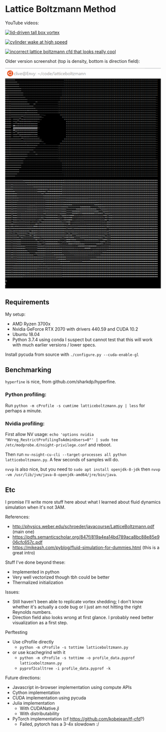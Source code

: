 Lattice Boltzmann Method
========================

YouTube videos:

[![lid-driven tall box vortex](https://img.youtube.com/vi/J1pS6P-js0o/0.jpg)](https://youtu.be/J1pS6P-js0o)

[![cylinder wake at high speed](https://img.youtube.com/vi/wsfL2LaHcFE/0.jpg)](https://youtu.be/wsfL2LaHcFE)

[![incorrect lattice boltzmann cfd that looks really cool](https://img.youtube.com/vi/b8ZVsETpFUE/0.jpg)](https://www.youtube.com/watch?v=b8ZVsETpFUE)

Older version screenshot (top is density, bottom is direction field):

![screenshot](screenshot.png)

## Requirements

My setup:
- AMD Ryzen 3700x
- Nvidia GeForce RTX 2070 with drivers 440.59 and CUDA 10.2
- Ubuntu 18.04
- Python 3.7.4 using conda
I suspect but cannot test that this will work with much earlier versions / lower specs.

Install pycuda from source with `./configure.py --cuda-enable-gl`

## Benchmarking

`hyperfine` is nice, from github.com/sharkdp/hyperfine.

### Python profiling:
Run `python -m cProfile -s cumtime latticeboltzmann.py | less` for perhaps a minute.

### Nvidia profiling:
First allow NV usage: `echo 'options nvidia "NVreg_RestrictProfilingToAdminUsers=0"' | sudo tee /etc/modprobe.d/nsight-privilege.conf` and reboot.

Then run `nv-nsight-cu-cli --target-processes all python latticeboltzmann.py`. A few seconds of samples will do.

`nvvp` is also nice, but you need to `sudo apt install openjdk-8-jdk` then `nvvp -vm /usr/lib/jvm/java-8-openjdk-amd64/jre/bin/java`.

## Etc

I promise I'll write more stuff here about what I learned about fluid dynamics simulation when it's not 3AM.

References:
- http://physics.weber.edu/schroeder/javacourse/LatticeBoltzmann.pdf (main one)
- https://pdfs.semanticscholar.org/847f/819a4ea14bd789aca8bc88e85e906cfc657c.pdf
- https://mikeash.com/pyblog/fluid-simulation-for-dummies.html (this is a great intro)

Stuff I've done beyond these:
- Implemented in python
- Very well vectorized though tbh could be better
- Thermalized initialization

Issues:
- Still haven't been able to replicate vortex shedding; I don't know whether it's actually a code bug or I just am not hitting the right Reynolds numbers.
- Direction field also looks wrong at first glance. I probably need better visualization as a first step.

Perftesting
- Use cProfile directly
  - `python -m cProfile -s tottime latticeboltzmann.py`
- or use kcachegrind with it
  - `python -m cProfile -s tottime -o profile_data.pyprof latticeboltzmann.py`
  - `pyprof2calltree -i profile_data.pyprof -k`

Future directions:
- Javascript in-browser implementation using compute APIs
- Cython implementation
- CUDA implementation using pycuda
- Julia implementation
  - With CUDANative.jl
  - With distributability
- PyTorch implementation (cf https://github.com/kobejean/tf-cfd?)
  - Failed, pytorch has a 3-4x slowdown :/

